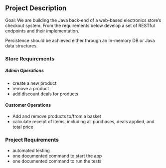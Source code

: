## Project Description

Goal:  We are building the Java back-end of a web-based electronics store’s checkout system. From the
requirements below develop a set of RESTful endpoints and their implementation.

Persistence should be achieved either through an In-memory DB or Java data structures.

### Store Requirements

##### Admin Operations
- create a new product
- remove a product
- add discount deals for products

#### Customer Operations
- Add and remove products to/from a basket
- calculate receipt of items, including all purchases, deals applied, and total price
 
### Project Requirements
- automated testing
- one documented command to start the app
- one documented command to run the tests
